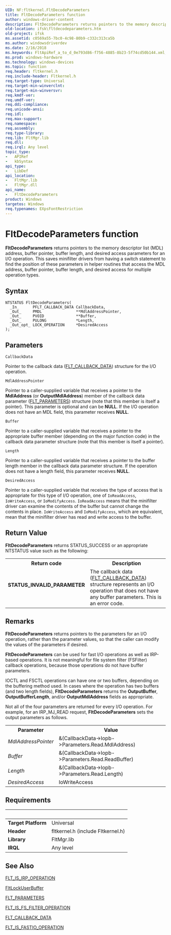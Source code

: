 ```yaml
---
UID: NF:fltkernel.FltDecodeParameters
title: FltDecodeParameters function
author: windows-driver-content
description: FltDecodeParameters returns pointers to the memory descriptor list (MDL) address, buffer pointer, buffer length, and desired access parameters for an I/O operation.
old-location: ifsk\fltdecodeparameters.htm
old-project: ifsk
ms.assetid: c0569a55-7bc0-4c98-80b9-c332c313ca5b
ms.author: windowsdriverdev
ms.date: 2/16/2018
ms.keywords: FltApiRef_a_to_d_0e793d86-f756-4885-8b23-5f74cd50b144.xml, FltDecodeParameters, FltDecodeParameters routine [Installable File System Drivers], fltkernel/FltDecodeParameters, ifsk.fltdecodeparameters
ms.prod: windows-hardware
ms.technology: windows-devices
ms.topic: function
req.header: fltkernel.h
req.include-header: Fltkernel.h
req.target-type: Universal
req.target-min-winverclnt: 
req.target-min-winversvr: 
req.kmdf-ver: 
req.umdf-ver: 
req.ddi-compliance: 
req.unicode-ansi: 
req.idl: 
req.max-support: 
req.namespace: 
req.assembly: 
req.type-library: 
req.lib: FltMgr.lib
req.dll: 
req.irql: Any level
topic_type:
-	APIRef
-	kbSyntax
api_type:
-	LibDef
api_location:
-	FltMgr.lib
-	FltMgr.dll
api_name:
-	FltDecodeParameters
product: Windows
targetos: Windows
req.typenames: EXpsFontRestriction
---
```



# FltDecodeParameters function
<b>FltDecodeParameters</b> returns pointers to the memory descriptor list (MDL) address, buffer pointer, buffer length, and desired access parameters for an I/O operation. This saves minifilter drivers from having a switch statement to find the position of these parameters in helper routines that access the MDL address, buffer pointer, buffer length, and desired access for multiple operation types.

## Syntax

````
NTSTATUS FltDecodeParameters(
  _In_      PFLT_CALLBACK_DATA CallbackData,
  _Out_     PMDL               **MdlAddressPointer,
  _Out_     PVOID              **Buffer,
  _Out_     PULONG             *Length,
  _Out_opt_ LOCK_OPERATION     *DesiredAccess
);
````

## Parameters

`CallbackData`

Pointer to the callback data (<a href="..\fltkernel\ns-fltkernel-_flt_callback_data.md">FLT_CALLBACK_DATA</a>) structure for the I/O operation.

`MdlAddressPointer`

Pointer to a caller-supplied variable that receives a pointer to the <b>MdlAddress</b> (or <b>OutputMdlAddress</b>) member of the callback data parameter (<a href="..\fltkernel\ns-fltkernel-_flt_parameters.md">FLT_PARAMETERS</a>) structure (note that this member is itself a pointer). This parameter is optional and can be <b>NULL</b>. If the I/O operation does not have an MDL field, this parameter receives <b>NULL</b>.

`Buffer`

Pointer to a caller-supplied variable that receives a pointer to the appropriate buffer member (depending on the major function code) in the callback data parameter structure (note that this member is itself a pointer).

`Length`

Pointer to a caller-supplied variable that receives a pointer to the buffer length member in the callback data parameter structure. If the operation does not have a length field, this parameter receives <b>NULL</b>.

`DesiredAccess`

Pointer to a caller-supplied variable that receives the type of access that is appropriate for this type of I/O operation, one of <code>IoReadAccess</code>, <code>IoWriteAccess</code>, or <code>IoModifyAccess</code>. <code>IoReadAccess</code> means that the minifilter driver can examine the contents of the buffer but cannot change the contents in place. <code>IoWriteAccess</code> and <code>IoModifyAccess</code>, which are equivalent, mean that the minifilter driver has read and write access to the buffer.


## Return Value

<b>FltDecodeParameters</b> returns STATUS_SUCCESS or an appropriate NTSTATUS value such as the following: 

<table>
<tr>
<th>Return code</th>
<th>Description</th>
</tr>
<tr>
<td width="40%">
<dl>
<dt><b>STATUS_INVALID_PARAMETER</b></dt>
</dl>
</td>
<td width="60%">
The callback data (<a href="..\fltkernel\ns-fltkernel-_flt_callback_data.md">FLT_CALLBACK_DATA</a>) structure represents an I/O operation that does not have any buffer parameters. This is an error code. 

</td>
</tr>
</table>

## Remarks

<b>FltDecodeParameters</b> returns pointers to the parameters for an I/O operation, rather than the parameter values, so that the caller can modify the values of the parameters if desired. 

<b>FltDecodeParameters</b> can be used for fast I/O operations as well as IRP-based operations. It is not meaningful for file system filter (FSFilter) callback operations, because those operations do not have buffer parameters. 

IOCTL and FSCTL operations can have one or two buffers, depending on the buffering method used. In cases where the operation has two buffers (and two length fields), <b>FltDecodeParameters</b> returns the <b>OutputBuffer</b>, <b>OutputBufferLength</b>, and/or <b>OutputMdlAddress</b> fields as appropriate. 

Not all of the four parameters are returned for every I/O operation. For example, for an IRP_MJ_READ request, <b>FltDecodeParameters</b> sets the output parameters as follows. 

<table>
<tr>
<th>Parameter</th>
<th>Value</th>
</tr>
<tr>
<td>
<i>MdlAddressPointer</i>

</td>
<td>
&amp;(CallbackData-&gt;Iopb-&gt;Parameters.Read.MdlAddress)

</td>
</tr>
<tr>
<td>
<i>Buffer</i>

</td>
<td>
&amp;(CallbackData-&gt;Iopb-&gt;Parameters.Read.ReadBuffer)

</td>
</tr>
<tr>
<td>
<i>Length</i>

</td>
<td>
&amp;(CallbackData-&gt;Iopb-&gt;Parameters.Read.Length)

</td>
</tr>
<tr>
<td>
<i>DesiredAccess</i>

</td>
<td>
IoWriteAccess

</td>
</tr>
</table>

## Requirements
| &nbsp; | &nbsp; |
| ---- |:---- |
| **Target Platform** | Universal |
| **Header** | fltkernel.h (include Fltkernel.h) |
| **Library** | FltMgr.lib |
| **IRQL** | Any level |

## See Also

<a href="https://msdn.microsoft.com/library/windows/hardware/ff544654">FLT_IS_IRP_OPERATION</a>



<a href="..\fltkernel\nf-fltkernel-fltlockuserbuffer.md">FltLockUserBuffer</a>



<a href="..\fltkernel\ns-fltkernel-_flt_parameters.md">FLT_PARAMETERS</a>



<a href="https://msdn.microsoft.com/library/windows/hardware/ff544648">FLT_IS_FS_FILTER_OPERATION</a>



<a href="..\fltkernel\ns-fltkernel-_flt_callback_data.md">FLT_CALLBACK_DATA</a>



<a href="https://msdn.microsoft.com/library/windows/hardware/ff544645">FLT_IS_FASTIO_OPERATION</a>
